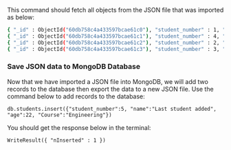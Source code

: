 This command should fetch all objects from the JSON file that was imported as below:
```bash
{ "_id" : ObjectId("60db758c4a433597bcae61c0"), "student_number" : 1, "name" : "John Doe", "age" : 17, "Course" : "Computer Science" }
{ "_id" : ObjectId("60db758c4a433597bcae61c1"), "student_number" : 4, "name" : "John Dohn", "age" : 37, "Course" : "Political Science" }
{ "_id" : ObjectId("60db758c4a433597bcae61c2"), "student_number" : 2, "name" : "Joan Dee", "age" : 23, "Course" : "Computer Animation" }
{ "_id" : ObjectId("60db758c4a433597bcae61c3"), "student_number" : 3, "name" : "Jim Doeh", "age" : 19, "Course" : "Industrial Science" }
```
### Save JSON data to MongoDB Database
Now that we have imported a JSON file into MongoDB, we will add two records to the database then export the data to a new JSON file.
Use the command below to add records to the database:
```shell
db.students.insert({"student_number":5, "name":"Last student added", "age":22, "Course":"Engineering"})
```
You should get the response below in the terminal:
```shell
WriteResult({ "nInserted" : 1 })
```
